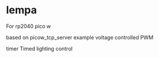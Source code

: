 # lempa


For rp2040 pico w

based on picow_tcp_server example
voltage controlled PWM

timer
Timed lighting control
